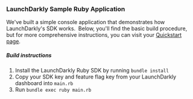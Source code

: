 ### LaunchDarkly Sample Ruby Application  ###
We've built a simple console application that demonstrates how LaunchDarkly's SDK works.  Below, you'll find the basic build procedure, but for more comprehensive instructions, you can visit your [Quickstart page](https://app.launchdarkly.com/quickstart#/).
##### Build instructions  #####
1. Install the LaunchDarkly Ruby SDK by running `bundle install`
2. Copy your SDK key and feature flag key from your LaunchDarkly dashboard into `main.rb` 
3. Run `bundle exec ruby main.rb`